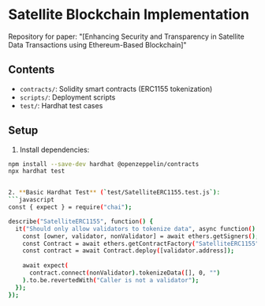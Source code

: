 # Satellite Blockchain Implementation
Repository for paper: "[Enhancing Security and Transparency in Satellite Data
 Transactions using Ethereum-Based Blockchain]"

## Contents
- `contracts/`: Solidity smart contracts (ERC1155 tokenization)
- `scripts/`: Deployment scripts
- `test/`: Hardhat test cases

## Setup
1. Install dependencies:
```bash
npm install --save-dev hardhat @openzeppelin/contracts
npx hardhat test


2. **Basic Hardhat Test** (`test/SatelliteERC1155.test.js`):
```javascript
const { expect } = require("chai");

describe("SatelliteERC1155", function() {
  it("Should only allow validators to tokenize data", async function() {
    const [owner, validator, nonValidator] = await ethers.getSigners();
    const Contract = await ethers.getContractFactory("SatelliteERC1155");
    const contract = await Contract.deploy([validator.address]);
    
    await expect(
      contract.connect(nonValidator).tokenizeData([], 0, "")
    ).to.be.revertedWith("Caller is not a validator");
  });
});
